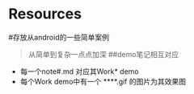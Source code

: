 # Resources
#存放从android的一些简单案例
>从简单到复杂一点点加深
##demo笔记相互对应
- 每一个note#.md 对应其Work* demo
- 每个Work demo中有一个  ****.gif 的图片为其效果图

